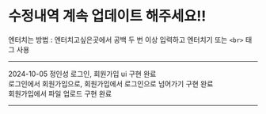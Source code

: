 # 수정내역 계속 업데이트 해주세요!!
엔터치는 방법 : 엔터치고싶은곳에서 공백 두 번 이상 입력하고 엔터치기 또는 `<br>` 태그 사용  

***
2024-10-05 정인성
로그인, 회원가입 ui 구현 완료  
로그인에서 회원가입으로, 회원가입에서 로그인으로 넘어가기 구현 완료  
회원가입에서 파일 업로드 구현 완료  
***

